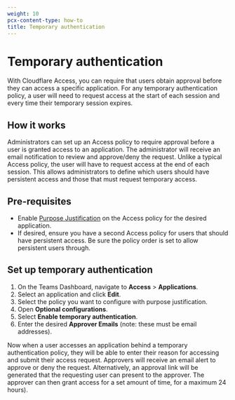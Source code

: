 ```yaml
---
weight: 10
pcx-content-type: how-to
title: Temporary authentication
---
```


# Temporary authentication

With Cloudflare Access, you can require that users obtain approval before they can access a specific application. For any temporary authentication policy, a user will need to request access at the start of each session and every time their temporary session expires.

## How it works

Administrators can set up an Access policy to require approval before a user is granted access to an application. The administrator will receive an email notification to review and approve/deny the request. Unlike a typical Access policy, the user will have to request access at the end of each session. This allows administrators to define which users should have persistent access and those that must request temporary access.

## Pre-requisites

- Enable [Purpose Justification](/policies/zero-trust/require-purpose-justification) on the Access policy for the desired application.
- If desired, ensure you have a second Access policy for users that should have persistent access. Be sure the policy order is set to allow persistent users through.

## Set up temporary authentication

1. On the Teams Dashboard, navigate to **Access** > **Applications**.
1. Select an application and click **Edit**.
1. Select the policy you want to configure with purpose justification.
1. Open **Optional configurations**.
1. Select **Enable temporary authentication**.
1. Enter the desired **Approver Emails** (note: these must be email addresses).

Now when a user accesses an application behind a temporary authentication policy, they will be able to enter their reason for accessing and submit their access request. Approvers will receive an email alert to approve or deny the request. Alternatively, an approval link will be generated that the requesting user can present to the approver. The approver can then grant access for a set amount of time, for a maximum 24 hours).